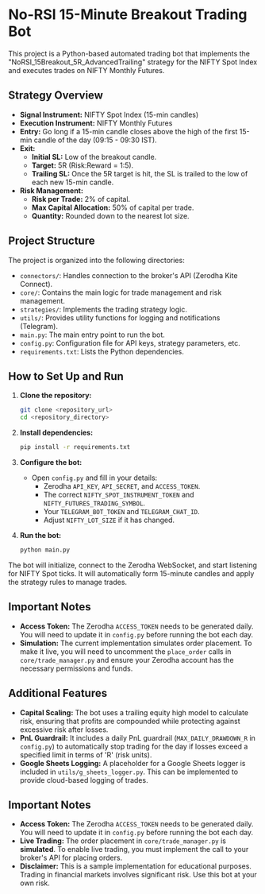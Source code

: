 # No-RSI 15-Minute Breakout Trading Bot

This project is a Python-based automated trading bot that implements the "NoRSI_15Breakout_5R_AdvancedTrailing" strategy for the NIFTY Spot Index and executes trades on NIFTY Monthly Futures.

## Strategy Overview

- **Signal Instrument:** NIFTY Spot Index (15-min candles)
- **Execution Instrument:** NIFTY Monthly Futures
- **Entry:** Go long if a 15-min candle closes above the high of the first 15-min candle of the day (09:15 - 09:30 IST).
- **Exit:**
    - **Initial SL:** Low of the breakout candle.
    - **Target:** 5R (Risk:Reward = 1:5).
    - **Trailing SL:** Once the 5R target is hit, the SL is trailed to the low of each new 15-min candle.
- **Risk Management:**
    - **Risk per Trade:** 2% of capital.
    - **Max Capital Allocation:** 50% of capital per trade.
    - **Quantity:** Rounded down to the nearest lot size.

## Project Structure

The project is organized into the following directories:

- `connectors/`: Handles connection to the broker's API (Zerodha Kite Connect).
- `core/`: Contains the main logic for trade management and risk management.
- `strategies/`: Implements the trading strategy logic.
- `utils/`: Provides utility functions for logging and notifications (Telegram).
- `main.py`: The main entry point to run the bot.
- `config.py`: Configuration file for API keys, strategy parameters, etc.
- `requirements.txt`: Lists the Python dependencies.

## How to Set Up and Run

1.  **Clone the repository:**
    ```bash
    git clone <repository_url>
    cd <repository_directory>
    ```

2.  **Install dependencies:**
    ```bash
    pip install -r requirements.txt
    ```

3.  **Configure the bot:**
    - Open `config.py` and fill in your details:
        - Zerodha `API_KEY`, `API_SECRET`, and `ACCESS_TOKEN`.
        - The correct `NIFTY_SPOT_INSTRUMENT_TOKEN` and `NIFTY_FUTURES_TRADING_SYMBOL`.
        - Your `TELEGRAM_BOT_TOKEN` and `TELEGRAM_CHAT_ID`.
        - Adjust `NIFTY_LOT_SIZE` if it has changed.

4.  **Run the bot:**
    ```bash
    python main.py
    ```

The bot will initialize, connect to the Zerodha WebSocket, and start listening for NIFTY Spot ticks. It will automatically form 15-minute candles and apply the strategy rules to manage trades.

## Important Notes

- **Access Token:** The Zerodha `ACCESS_TOKEN` needs to be generated daily. You will need to update it in `config.py` before running the bot each day.
- **Simulation:** The current implementation simulates order placement. To make it live, you will need to uncomment the `place_order` calls in `core/trade_manager.py` and ensure your Zerodha account has the necessary permissions and funds.
## Additional Features

- **Capital Scaling:** The bot uses a trailing equity high model to calculate risk, ensuring that profits are compounded while protecting against excessive risk after losses.
- **PnL Guardrail:** It includes a daily PnL guardrail (`MAX_DAILY_DRAWDOWN_R` in `config.py`) to automatically stop trading for the day if losses exceed a specified limit in terms of 'R' (risk units).
- **Google Sheets Logging:** A placeholder for a Google Sheets logger is included in `utils/g_sheets_logger.py`. This can be implemented to provide cloud-based logging of trades.

## Important Notes

- **Access Token:** The Zerodha `ACCESS_TOKEN` needs to be generated daily. You will need to update it in `config.py` before running the bot each day.
- **Live Trading:** The order placement in `core/trade_manager.py` is **simulated**. To enable live trading, you must implement the call to your broker's API for placing orders.
- **Disclaimer:** This is a sample implementation for educational purposes. Trading in financial markets involves significant risk. Use this bot at your own risk.
